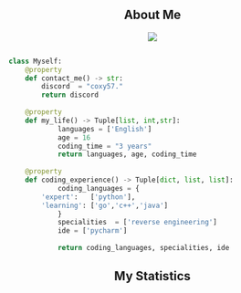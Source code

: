 <!-- <p align="center">
    <img alt="" src=https://img.shields.io/github/stars/coxy57?style=for-the-badge&?affiliations=OWNER%2CCOLLABORATOR />
    <img alt="" src=https://komarev.com/ghpvc/?username=coxy57&style=for-the-badge />
</p> -->


<h2 align="center">About Me</h2>

<p align="center">
  <a href="https://skillicons.dev">
    <img src="https://skillicons.dev/icons?i=python,js,css,html" />
  </a>
</p>


```python

class Myself:
	@property
	def contact_me() -> str:
	    discord  = "coxy57."
	    return discord
	
	@property
	def my_life() -> Tuple[list, int,str]:
            languages = ['English']
            age = 16
            coding_time = "3 years"
            return languages, age, coding_time
	
	@property
	def coding_experience() -> Tuple[dict, list, list]:
            coding_languages = {
		'expert':   ['python'],
		'learning': ['go','c++','java']
            }
            specialities  = ['reverse engineering']
            ide = ['pycharm']
		
            return coding_languages, specialities, ide

```
<h2 align="center">My Statistics</h2>


<p href="https://discord.gg/onlp" align="center">
    <img alt="" src="https://github-readme-stats.vercel.app/api?username=coxy57&theme=tokyonight&show_icons=true">
</p>




